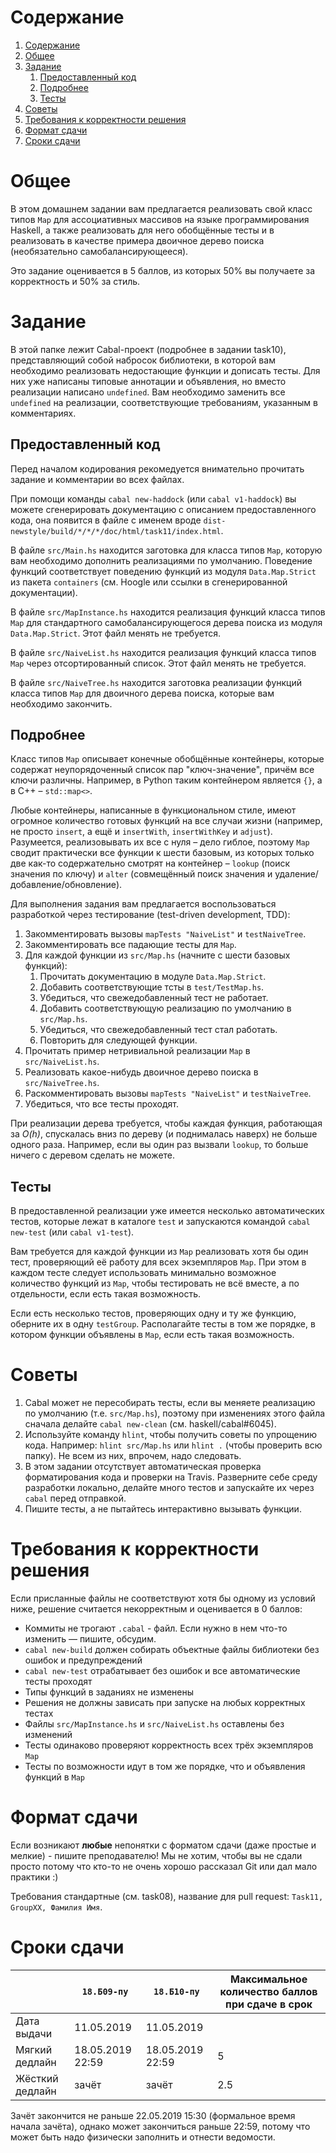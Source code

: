 # Содержание
1. [Содержание](#содержание)
1. [Общее](#общее)
1. [Задание](#задание)
    1. [Предоставленный код](#предоставленный-код)
    1. [Подробнее](#подробнее)
    1. [Тесты](#тесты)
1. [Советы](#советы)
1. [Требования к корректности решения](#требования-к-корректности-решения)
1. [Формат сдачи](#формат-сдачи)
1. [Сроки сдачи](#сроки-сдачи)

# Общее

В этом домашнем задании вам предлагается реализовать свой класс типов `Map`
для ассоциативных массивов на языке программирования Haskell, а также
реализовать для него обобщённые тесты и в реализовать в качестве примера
двоичное дерево поиска (необязательно самобалансирующееся).

Это задание оценивается в 5 баллов, из которых 50% вы получаете за корректность и 50% за стиль.

# Задание

В этой папке лежит Cabal-проект (подробнее в задании task10), представляющий собой набросок библиотеки,
в которой вам необходимо реализовать недостающие функции и дописать тесты.
Для них уже написаны типовые аннотации и объявления, но вместо реализации написано `undefined`.
Вам необходимо заменить все `undefined` на реализации, соответствующие требованиям, указанным в комментариях.

## Предоставленный код

Перед началом кодирования рекомедуется внимательно прочитать задание и
комментарии во всех файлах.

При помощи команды `cabal new-haddock` (или `cabal v1-haddock`) вы можете сгенерировать документацию
с описанием предоставленного кода, она появится в файле с именем вроде
`dist-newstyle/build/*/*/*/doc/html/task11/index.html`.

В файле `src/Main.hs` находится заготовка для класса типов `Map`,
которую вам необходимо дополнить реализациями по умолчанию.
Поведение функций соответствует поведению функций из модуля `Data.Map.Strict`
из пакета `containers` (см. Hoogle или ссылки в сгенерированной документации).

В файле `src/MapInstance.hs` находится реализация функций класса
типов `Map` для стандартного самобалансирующегося дерева поиска из модуля `Data.Map.Strict`.
Этот файл менять не требуется.

В файле `src/NaiveList.hs` находится реализация функций класса
типов `Map` через отсортированный список.
Этот файл менять не требуется.

В файле `src/NaiveTree.hs` находится заготовка реализации функций класса
типов `Map` для двоичного дерева поиска, которые вам необходимо закончить.

## Подробнее
Класс типов `Map` описывает конечные обобщённые контейнеры, которые
содержат неупорядоченный список пар "ключ-значение", причём все ключи различны.
Например, в Python таким контейнером является `{}`, а в C++ – `std::map<>`.

Любые контейнеры, написанные в функциональном стиле, имеют огромное
количество готовых функций на все случаи жизни (например, не просто
`insert`, а ещё и `insertWith`, `insertWithKey` и `adjust`).
Разумеется, реализовывать их все с нуля – дело гиблое, поэтому `Map` сводит
практически все функции к шести базовым, из которых только две как-то
содержательно смотрят на контейнер – `lookup` (поиск значения по ключу)
и `alter` (совмещённый поиск значения и удаление/добавление/обновление).

Для выполнения задания вам предлагается воспользоваться разработкой через тестирование
(test-driven development, TDD):

1. Закомментировать вызовы `mapTests "NaiveList"` и `testNaiveTree`.
1. Закомментировать все падающие тесты для `Map`.
1. Для каждой функции из `src/Map.hs` (начните с шести базовых функций):
    1. Прочитать документацию в модуле `Data.Map.Strict`.
    2. Добавить соответствующие тсты в `test/TestMap.hs`.
    3. Убедиться, что свежедобавленный тест не работает.
    4. Добавить соответствующую реализацию по умолчанию в `src/Map.hs`.
    5. Убедиться, что свежедобавленный тест стал работать.
    6. Повторить для следующей функции.
1. Прочитать пример нетривиальной реализации `Map` в `src/NaiveList.hs`.
1. Реализовать какое-нибудь двоичное дерево поиска в `src/NaiveTree.hs`.
1. Раскомментировать вызовы `mapTests "NaiveList"` и `testNaiveTree`.
1. Убедиться, что все тесты проходят.

При реализации дерева требуется, чтобы каждая функция, работающая
за *O(h)*, спускалась вниз по дереву (и поднималась наверх) не больше одного раза.
Например, если вы один раз вызвали `lookup`, то больше ничего
с деревом сделать не можете.

## Тесты

В предоставленной реализации уже имеется несколько автоматических тестов, которые лежат в каталоге `test`
и запускаются командой `cabal new-test` (или `cabal v1-test`).

Вам требуется для каждой функции из `Map` реализовать хотя бы один тест,
проверяющий её работу для всех экземпляров `Map`.
При этом в каждом тесте следует использовать минимально возможное
количество функций из `Map`, чтобы тестировать не всё вместе,
а по отдельности, если есть такая возможность.

Если есть несколько тестов, проверяющих одну и ту же функцию,
оберните их в одну `testGroup`.
Располагайте тесты в том же порядке, в котором функции объявлены в `Map`,
если есть такая возможность.

# Советы

1. Cabal может не пересобирать тесты, если вы меняете реализацию по умолчанию
   (т.е. `src/Map.hs`), поэтому при изменениях этого файла сначала делайте
   `cabal new-clean` (см. haskell/cabal#6045).
1. Используйте команду `hlint`, чтобы получить советы по упрощению кода.
   Например: `hlint src/Map.hs` или `hlint .` (чтобы проверить всю папку).
   Не всем из них, впрочем, надо следовать.
1. В этом задании отсутствует автоматическая проверка форматирования кода и проверки на Travis.
   Разверните себе среду разработки локально, делайте много тестов и запускайте их через `cabal` перед отправкой.
1. Пишите тесты, а не пытайтесь интерактивно вызывать функции.

# Требования к корректности решения

Если присланные файлы не соответствуют хотя бы одному из условий ниже, решение считается некорректным и оценивается в 0 баллов:

* Коммиты не трогают `.cabal` - файл. Если нужно в нем что-то изменить — пишите, обсудим.
* `cabal new-build` должен собирать объектные файлы библиотеки без ошибок и предупреждений
* `cabal new-test` отрабатывает без ошибок и все автоматические тесты проходят
* Типы функций в заданиях не изменены
* Решения не должны зависать при запуске на любых корректных тестах
* Файлы `src/MapInstance.hs` и `src/NaiveList.hs` оставлены без изменений
* Тесты одинаково проверяют корректность всех трёх экземпляров `Map`
* Тесты по возможности идут в том же порядке, что и объявления функций в `Map`

# Формат сдачи
Если возникают **любые** непонятки с форматом сдачи (даже простые и мелкие) - пишите преподавателю!
Мы не хотим, чтобы вы не сдали просто потому что кто-то не очень хорошо рассказал Git или дал мало практики :)

Требования стандартные (см. task08), название для pull request: `Task11, GroupXX, Фамилия Имя`.

# Сроки сдачи
|   | `18.Б09-пу` | `18.Б10-пу` |Максимальное количество баллов при сдаче в срок
|---|---|---|---|
|Дата выдачи|11.05.2019|11.05.2019||
|Мягкий дедлайн|18.05.2019 22:59|18.05.2019 22:59|5|
|Жёсткий дедлайн|зачёт|зачёт|2.5|

Зачёт закончится не раньше 22.05.2019 15:30 (формальное время начала зачёта),
однако может закончиться раньше 22:59, потому что может быть надо физически
заполнить и отнести ведомости.

